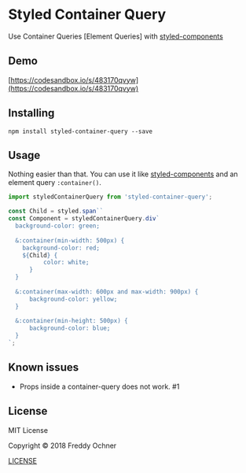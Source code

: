 # Styled Container Query
Use Container Queries \[Element Queries\] with [styled-components](https://github.com/styled-components)

## Demo
[https://codesandbox.io/s/483170qvyw](https://codesandbox.io/s/483170qvyw)

## Installing

```
npm install styled-container-query --save
```

## Usage
Nothing easier than that. You can use it like [styled-components](https://github.com/styled-components) and an element query `:container()`.

```javascript
import styledContainerQuery from 'styled-container-query';

const Child = styled.span``
const Component = styledContainerQuery.div`
  background-color: green;
  
  &:container(min-width: 500px) {
    background-color: red;
    ${Child} {
          color: white;
      }
  }
  
  &:container(max-width: 600px and max-width: 900px) {
      background-color: yellow;
  }
  
  &:container(min-height: 500px) {
      background-color: blue;
  }
`;
```

## Known issues
* Props inside a container-query does not work. #1

## License
MIT License

Copyright &copy; 2018 Freddy Ochner

[LICENSE](https://github.com/FreddyFY/styled-container-query/blob/master/LICENSE)
